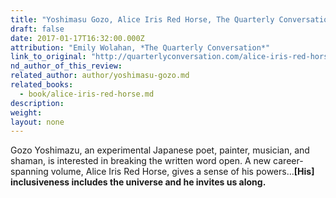 ```yaml
---
title: "Yoshimasu Gozo, Alice Iris Red Horse, The Quarterly Conversation, Emily Wolahan"
draft: false
date: 2017-01-17T16:32:00.000Z
attribution: "Emily Wolahan, *The Quarterly Conversation*"
link_to_original: "http://quarterlyconversation.com/alice-iris-red-horse-selected-poems-by-yoshimasu-gozo"
nd_author_of_this_review:
related_author: author/yoshimasu-gozo.md
related_books:
  - book/alice-iris-red-horse.md
description:
weight:
layout: none
---
```

Gozo Yoshimazu, an experimental Japanese poet, painter, musician, and shaman, is interested in breaking the written word open. A new career-spanning volume, Alice Iris Red Horse, gives a sense of his powers…**[His] inclusiveness includes the universe and he invites us along.**

